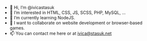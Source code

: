 - 👋 Hi, I’m @ivicastasuk
- 👀 I’m interested in HTML, CSS, JS, SCSS, PHP, MySQL, ...
- 🌱 I’m currently learning NodeJS.
- 💞️ I want to collaborate on website development or browser-based games.
- 📫 You can contact me here or at ivica@stasuk.net

<!---
ivicastasuk/ivicastasuk is a ✨ special ✨ repository because its `README.md` (this file) appears on your GitHub profile.
You can click the Preview link to take a look at your changes.
--->
